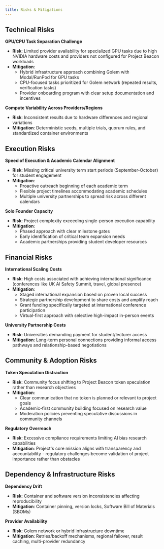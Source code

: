 ```yaml
---
title: Risks & Mitigations
---
```


## Technical Risks

**GPU/CPU Task Separation Challenge**
- **Risk**: Limited provider availability for specialized GPU tasks due to high NVIDIA hardware costs and providers not configured for Project Beacon workloads
- **Mitigation**: 
  - Hybrid infrastructure approach combining Golem with Modal/RunPod for GPU tasks
  - CPU-focused tasks prioritized for Golem network (repeated results, verification tasks)
  - Provider onboarding program with clear setup documentation and incentives

**Compute Variability Across Providers/Regions**
- **Risk**: Inconsistent results due to hardware differences and regional variations
- **Mitigation**: Deterministic seeds, multiple trials, quorum rules, and standardized container environments

## Execution Risks

**Speed of Execution & Academic Calendar Alignment**
- **Risk**: Missing critical university term start periods (September-October) for student engagement
- **Mitigation**: 
  - Proactive outreach beginning of each academic term
  - Flexible project timelines accommodating academic schedules
  - Multiple university partnerships to spread risk across different calendars

**Solo Founder Capacity**
- **Risk**: Project complexity exceeding single-person execution capability
- **Mitigation**: 
  - Phased approach with clear milestone gates
  - Early identification of critical team expansion needs
  - Academic partnerships providing student developer resources

## Financial Risks

**International Scaling Costs**
- **Risk**: High costs associated with achieving international significance (conferences like UK AI Safety Summit, travel, global presence)
- **Mitigation**:
  - Staged international expansion based on proven local success
  - Strategic partnership development to share costs and amplify reach
  - Grant funding specifically targeted at international conference participation
  - Virtual-first approach with selective high-impact in-person events

**University Partnership Costs**
- **Risk**: Universities demanding payment for student/lecturer access
- **Mitigation**: Long-term personal connections providing informal access pathways and relationship-based negotiations

## Community & Adoption Risks

**Token Speculation Distraction**
- **Risk**: Community focus shifting to Project Beacon token speculation rather than research objectives
- **Mitigation**:
  - Clear communication that no token is planned or relevant to project goals
  - Academic-first community building focused on research value
  - Moderation policies preventing speculative discussions in community channels

**Regulatory Overreach**
- **Risk**: Excessive compliance requirements limiting AI bias research capabilities
- **Mitigation**: Project's core mission aligns with transparency and accountability - regulatory challenges become validation of project importance rather than obstacles

## Dependency & Infrastructure Risks

**Dependency Drift**
- **Risk**: Container and software version inconsistencies affecting reproducibility
- **Mitigation**: Container pinning, version locks, Software Bill of Materials (SBOMs)

**Provider Availability**
- **Risk**: Golem network or hybrid infrastructure downtime
- **Mitigation**: Retries/backoff mechanisms, regional failover, result caching, multi-provider redundancy
